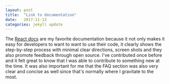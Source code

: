 ```yaml
---
layout: post
title:  "Link to documentation"
date:   2017-11-13
categories: jekyll update
---
```


The [React docs] are my favorite documentation because it not only makes it easy for developers to want to want to use their code, it clearly shows the step-by-step process with minimal clear directions, screen shots
and they also promote feedback through open source. I've contributed once before and it felt great to know that I was able to contribute to something new at the time. It was also important for me that the FAQ section was also very clear and concise as well since that's normally where I gravitate to the most. 


[React docs]: https://reactjs.org/blog/2016/07/22/create-apps-with-no-configuration.html


